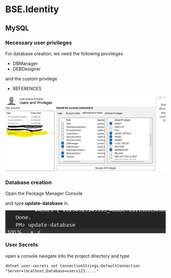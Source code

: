 # BSE.Identity

## MySQL

### Necessary user privileges

For database creation, we need the following provileges

- DBManager
- DEBDesigner

and the custom privilege

- REFERENCES

![MySQL Privileges](/docs/images/MySQL-UserPrivileges.png)

### Database creation

Open the Package Manager Console

and type **update-database** in.

![update-database](/docs/images/update-database.png)

### User Secrets

open a console navigate into the project directory and type 

```
dotnet user-secrets set ConnectionStrings:DefaultConnection "Server=localhost;Database=users123....."
```
